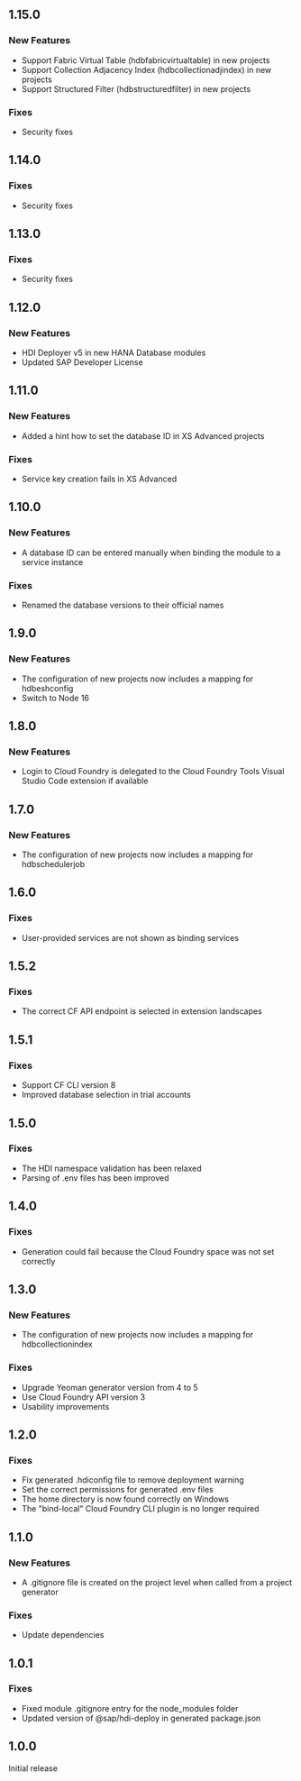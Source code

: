 ## 1.15.0

### New Features
- Support Fabric Virtual Table (hdbfabricvirtualtable) in new projects
- Support Collection Adjacency Index (hdbcollectionadjindex) in new projects
- Support Structured Filter (hdbstructuredfilter) in new projects

### Fixes
- Security fixes

## 1.14.0

### Fixes
- Security fixes

## 1.13.0

### Fixes
- Security fixes

## 1.12.0

### New Features
- HDI Deployer v5 in new HANA Database modules
- Updated SAP Developer License

## 1.11.0

### New Features
- Added a hint how to set the database ID in XS Advanced projects

### Fixes
- Service key creation fails in XS Advanced

## 1.10.0

### New Features
- A database ID can be entered manually when binding the module to a service instance

### Fixes
- Renamed the database versions to their official names

## 1.9.0

### New Features
- The configuration of new projects now includes a mapping for hdbeshconfig
- Switch to Node 16

## 1.8.0

### New Features
- Login to Cloud Foundry is delegated to the Cloud Foundry Tools Visual Studio Code extension if available

## 1.7.0

### New Features
- The configuration of new projects now includes a mapping for hdbschedulerjob

## 1.6.0

### Fixes
- User-provided services are not shown as binding services

## 1.5.2

### Fixes
- The correct CF API endpoint is selected in extension landscapes

## 1.5.1

### Fixes
- Support CF CLI version 8
- Improved database selection in trial accounts

## 1.5.0

### Fixes
- The HDI namespace validation has been relaxed
- Parsing of .env files has been improved

## 1.4.0

### Fixes
- Generation could fail because the Cloud Foundry space was not set correctly

## 1.3.0

### New Features
- The configuration of new projects now includes a mapping for hdbcollectionindex

### Fixes
- Upgrade Yeoman generator version from 4 to 5
- Use Cloud Foundry API version 3
- Usability improvements

## 1.2.0

### Fixes
- Fix generated .hdiconfig file to remove deployment warning
- Set the correct permissions for generated .env files
- The home directory is now found correctly on Windows
- The "bind-local" Cloud Foundry CLI plugin is no longer required

## 1.1.0

### New Features
- A .gitignore file is created on the project level when called from a project generator

### Fixes
- Update dependencies

## 1.0.1

### Fixes
- Fixed module .gitignore entry for the node_modules folder
- Updated version of @sap/hdi-deploy in generated package.json

## 1.0.0

Initial release
